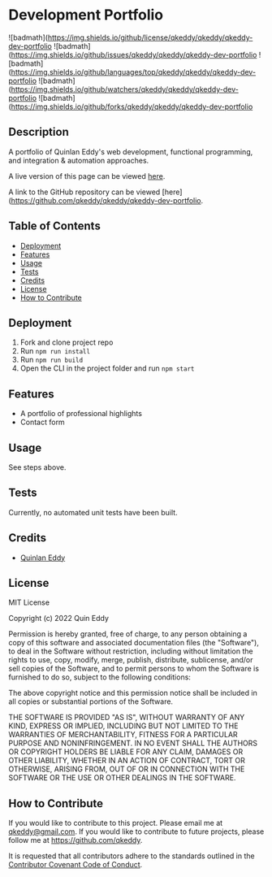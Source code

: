 # Development Portfolio
![badmath](https://img.shields.io/github/license/qkeddy/qkeddy/qkeddy-dev-portfolio
![badmath](https://img.shields.io/github/issues/qkeddy/qkeddy/qkeddy-dev-portfolio
![badmath](https://img.shields.io/github/languages/top/qkeddy/qkeddy/qkeddy-dev-portfolio
![badmath](https://img.shields.io/github/watchers/qkeddy/qkeddy/qkeddy-dev-portfolio
![badmath](https://img.shields.io/github/forks/qkeddy/qkeddy/qkeddy-dev-portfolio

## Description
A portfolio of Quinlan Eddy's web development, functional programming, and integration &amp; automation approaches.


A live version of this page can be viewed [here](https://qkeddy.github.io/qkeddy-dev-portfolio).

A link to the GitHub repository can be viewed [here](https://github.com/qkeddy/qkeddy/qkeddy-dev-portfolio.

## Table of Contents

- [Deployment](#deployment)
- [Features](#features)
- [Usage](#usage)
- [Tests](#tests)
- [Credits](#credits)
- [License](#license)
- [How to Contribute](#how-to-contribute)

## Deployment
1. Fork and clone project repo
2. Run `npm run install`
3. Run `npm run build`
4. Open the CLI in the project folder and run `npm start`


## Features
- A portfolio of professional highlights
- Contact form

## Usage
See steps above.

## Tests
Currently, no automated unit tests have been built. 

## Credits
- [Quinlan Eddy](https://github.com/qkeddy)

## License
MIT License

Copyright (c) 2022 Quin Eddy

Permission is hereby granted, free of charge, to any person obtaining a copy
of this software and associated documentation files (the "Software"), to deal
in the Software without restriction, including without limitation the rights
to use, copy, modify, merge, publish, distribute, sublicense, and/or sell
copies of the Software, and to permit persons to whom the Software is
furnished to do so, subject to the following conditions:

The above copyright notice and this permission notice shall be included in all
copies or substantial portions of the Software.

THE SOFTWARE IS PROVIDED "AS IS", WITHOUT WARRANTY OF ANY KIND, EXPRESS OR
IMPLIED, INCLUDING BUT NOT LIMITED TO THE WARRANTIES OF MERCHANTABILITY,
FITNESS FOR A PARTICULAR PURPOSE AND NONINFRINGEMENT. IN NO EVENT SHALL THE
AUTHORS OR COPYRIGHT HOLDERS BE LIABLE FOR ANY CLAIM, DAMAGES OR OTHER
LIABILITY, WHETHER IN AN ACTION OF CONTRACT, TORT OR OTHERWISE, ARISING FROM,
OUT OF OR IN CONNECTION WITH THE SOFTWARE OR THE USE OR OTHER DEALINGS IN THE
SOFTWARE.



## How to Contribute

If you would like to contribute to this project. Please email me at qkeddy@gmail.com. If you would like to contribute to future projects, please follow me at https://github.com/qkeddy.

It is requested that all contributors adhere to the standards outlined in the [Contributor Covenant Code of Conduct](https://www.contributor-covenant.org/version/2/1/code_of_conduct/).